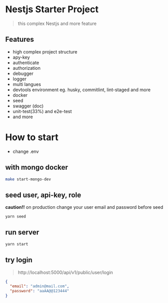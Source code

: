 # Nestjs Starter Project

> this complex Nestjs and more feature

## Features

- high complex project structure
- apy-key
- authenticate
- authorization
- debugger
- logger
- multi langues
- devtools environment eg. husky, commitlint, lint-staged and more
- docker
- seed
- swagger (doc)
- unit-test(33%) and e2e-test
- and more

# How to start

- change .env

## with mongo docker

```bash
make start-mongo-dev
```

## seed user, api-key, role

**caution!!** on production change your user email and password before seed

```bash
yarn seed
```

## run server

```bash
yarn start
```

## try login

> http://localhost:5000/api/v1/public/user/login

```json
{
  "email": "admin@mail.com",
  "password": "aaAA@@123444"
}
```

